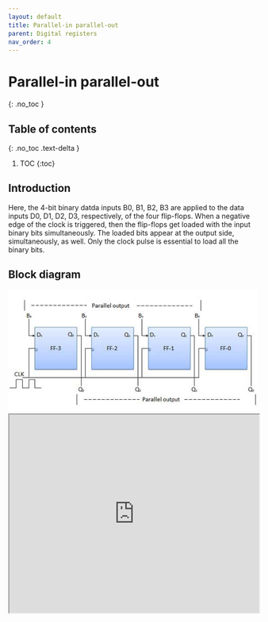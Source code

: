```yaml
---
layout: default
title: Parallel-in parallel-out
parent: Digital registers
nav_order: 4
---
```


# Parallel-in parallel-out
{: .no_toc }


## Table of contents
{: .no_toc .text-delta }

1. TOC
{:toc}



## Introduction
 
Here, the 4-bit binary datda inputs B0, B1, B2, B3 are applied to the data inputs D0, D1, D2, D3, respectively, of the four flip-flops. 
When a negative edge of the clock is triggered, then the flip-flops get loaded with the input binary bits simultaneously. 
The loaded bits appear at the output side, simultaneously, as well. 
Only the clock pulse is essential to load all the binary bits.



## Block diagram


<div style="text-align:center"><img src="../../assets/images/pipo_blockdiagram.jpg" /></div>

<iframe width="100%" height="400px" src="https://circuitverse.org/simulator/embed/93890" id="projectPreview" scrolling="no" webkitAllowFullScreen mozAllowFullScreen allowFullScreen> </iframe>

